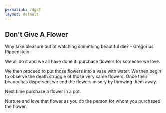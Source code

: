 ```yaml
---
permalink: /dgaf
layout: default
---
```


## Don't Give A Flower

<span class="quote">Why take pleasure out of watching something beautiful die?</span>
<span class="quote_signature">- Gregorius Rippenstein</span>

We all do it and we all have done it: purchase flowers for someone we love.

We then proceed to put those flowers into a vase with water. We then begin to observe the death struggle of those very same flowers. Once their beauty has dispersed, we end the flowers misery by throwing them away.

Next time purchase a flower in a pot.

Nurture and love that flower as you do the person for whom you purchased the flower.

